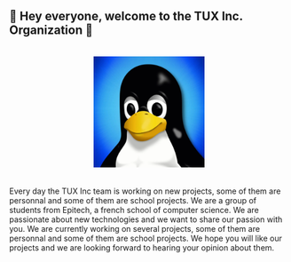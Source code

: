 ## 👋 Hey everyone, welcome to the TUX Inc. Organization 👋

<center>
    </br>
    <img src="https://raw.githubusercontent.com/Tux-Inc/.github/main/.assets/tux.png" alt="Tux" width="200" height="200" />
    </br>
    </br>
</center>

Every day the TUX Inc team is working on new projects, some of them are personnal and some of them are school projects.
We are a group of students from Epitech, a french school of computer science.
We are passionate about new technologies and we want to share our passion with you.
We are currently working on several projects, some of them are personnal and some of them are school projects.
We hope you will like our projects and we are looking forward to hearing your opinion about them.
